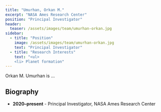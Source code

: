 ```yaml
---
title: "Umurhan, Orkan M."
excerpt: "NASA Ames Research Center"
position: "Principal Investigator"
header:
  teaser: /assets/images/team/umurhan-orkan.jpg
sidebar:
  - title: "Position"
    image: /assets/images/team/umurhan-orkan.jpg
    text: "Principal Investigator"
  - title: "Research Interests"
    text: "<ul>
    <li> Planet formation"
---
```


Orkan M. Umurhan is ...

## Biography
- __2020–present__ - Principal Investigator, NASA Ames Research Center
